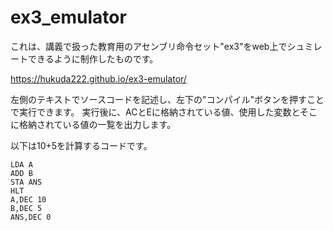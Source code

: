 # ex3_emulator
これは、講義で扱った教育用のアセンブリ命令セット"ex3"をweb上でシュミレートできるように制作したものです。

https://hukuda222.github.io/ex3-emulator/

左側のテキストでソースコードを記述し、左下の"コンパイル"ボタンを押すことで実行できます。
実行後に、ACとEに格納されている値、使用した変数とそこに格納されている値の一覧を出力します。

以下は10+5を計算するコードです。
```
LDA A
ADD B
STA ANS
HLT
A,DEC 10
B,DEC 5
ANS,DEC 0
```

